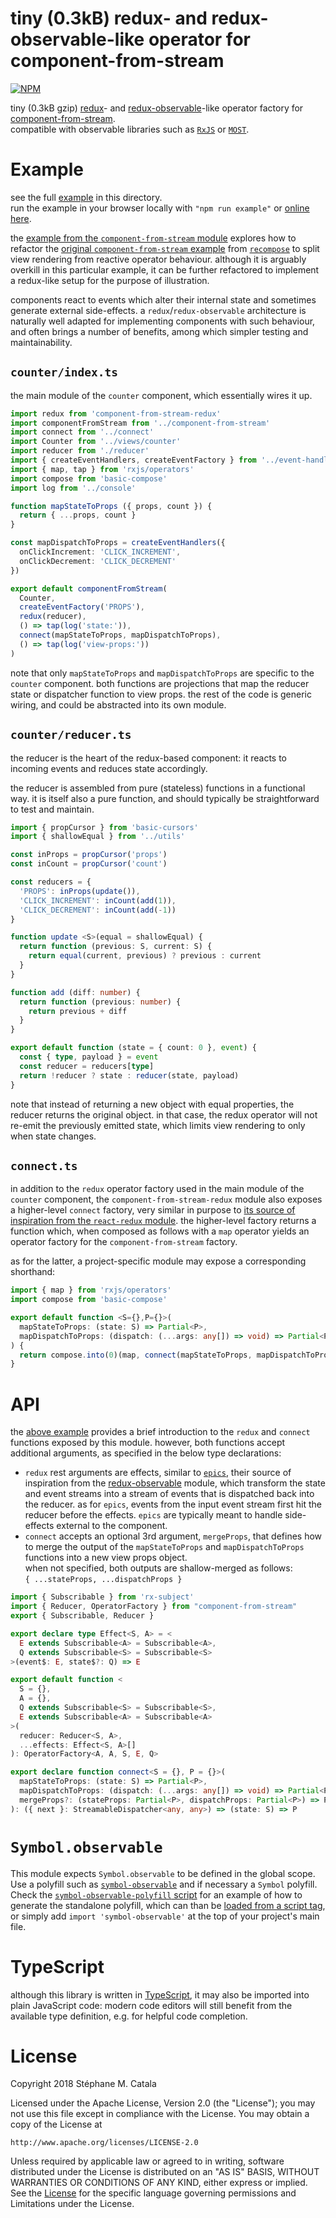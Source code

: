 # tiny (0.3kB) redux- and redux-observable-like operator for component-from-stream
[![NPM](https://nodei.co/npm/component-from-stream-redux.png?compact=true)](https://nodei.co/npm/component-from-stream-redux/)

tiny (0.3kB gzip) [redux](https://npmjs.com/package/redux)- and
[redux-observable](https://npmjs.com/package/redux-observable)-like
operator factory for
[component-from-stream](https://npmjs.com/package/component-from-stream). <br/>
compatible with observable libraries such as [`RxJS`](http://reactivex.io/rxjs/)
or [`MOST`](https://www.npmjs.com/package/most).

# Example
see the full [example](./example/index.tsx) in this directory.<br/>
run the example in your browser locally with `"npm run example"`
or [online here](https://cdn.rawgit.com/ZenyWay/component-from-stream-redux/v0.5.3/example/index.html).

the [example from the `component-from-stream` module](https://npmjs.com/package/component-from-stream) explores how to refactor
the [original `component-from-stream` example](https://github.com/acdlite/recompose/blob/master/docs/API.md#componentfromstream)
from [`recompose`](https://npmjs.com/package/recompose)
to split view rendering from reactive operator behaviour.
although it is arguably overkill in this particular example,
it can be further refactored to implement a redux-like setup
for the purpose of illustration.

components react to events which alter their internal state
and sometimes generate external side-effects.
a `redux`/`redux-observable` architecture is naturally well adapted
for implementing components with such behaviour,
and often brings a number of benefits,
among which simpler testing and maintainability.

## `counter/index.ts`
the main module of the `counter` component, which essentially wires it up.
```ts
import redux from 'component-from-stream-redux'
import componentFromStream from '../component-from-stream'
import connect from '../connect'
import Counter from '../views/counter'
import reducer from './reducer'
import { createEventHandlers, createEventFactory } from '../event-handlers'
import { map, tap } from 'rxjs/operators'
import compose from 'basic-compose'
import log from '../console'

function mapStateToProps ({ props, count }) {
  return { ...props, count }
}

const mapDispatchToProps = createEventHandlers({
  onClickIncrement: 'CLICK_INCREMENT',
  onClickDecrement: 'CLICK_DECREMENT'
})

export default componentFromStream(
  Counter,
  createEventFactory('PROPS'),
  redux(reducer),
  () => tap(log('state:')),
  connect(mapStateToProps, mapDispatchToProps),
  () => tap(log('view-props:'))
)
```
note that only `mapStateToProps` and `mapDispatchToProps` are specific
to the `counter` component.
both functions are projections that map the reducer state or dispatcher function
to view props.
the rest of the code is generic wiring,
and could be abstracted into its own module.

## `counter/reducer.ts`
the reducer is the heart of the redux-based component:
it reacts to incoming events and reduces state accordingly.

the reducer is assembled from pure (stateless) functions in a functional way.
it is itself also a pure function,
and should typically be straightforward to test and maintain.
```ts
import { propCursor } from 'basic-cursors'
import { shallowEqual } from '../utils'

const inProps = propCursor('props')
const inCount = propCursor('count')

const reducers = {
  'PROPS': inProps(update()),
  'CLICK_INCREMENT': inCount(add(1)),
  'CLICK_DECREMENT': inCount(add(-1))
}

function update <S>(equal = shallowEqual) {
  return function (previous: S, current: S) {
    return equal(current, previous) ? previous : current
  }
}

function add (diff: number) {
  return function (previous: number) {
    return previous + diff
  }
}

export default function (state = { count: 0 }, event) {
  const { type, payload } = event
  const reducer = reducers[type]
  return !reducer ? state : reducer(state, payload)
}
```
note that instead of returning a new object with equal properties,
the reducer returns the original object.
in that case, the redux operator will not re-emit the previously emitted state,
which limits view rendering to only when state changes.

## `connect.ts`
in addition to the `redux` operator factory used in
the main module of the `counter` component,
the `component-from-stream-redux` module also exposes
a higher-level `connect` factory, very similar in purpose to
[its source of inspiration from the `react-redux` module](https://github.com/reduxjs/react-redux/blob/master/docs/api.md#connectmapstatetoprops-mapdispatchtoprops-mergeprops-options).
the higher-level factory returns a function which,
when composed as follows with a `map` operator yields
an operator factory for the `component-from-stream` factory.

as for the latter, a project-specific module may expose a corresponding shorthand:
```ts
import { map } from 'rxjs/operators'
import compose from 'basic-compose'

export default function <S={},P={}>(
  mapStateToProps: (state: S) => Partial<P>,
  mapDispatchToProps: (dispatch: (...args: any[]) => void) => Partial<P>
) {
  return compose.into(0)(map, connect(mapStateToProps, mapDispatchToProps))
}
```
# <a name="API"></a>API
the [above example](#Example) provides a brief introduction
to the `redux` and `connect` functions exposed by this module.
however, both functions accept additional arguments,
as specified in the below type declarations:
* `redux` rest arguments are effects, similar to [`epics`](https://redux-observable.js.org/docs/basics/Epics.html),
their source of inspiration
from the [redux-observable](https://npmjs.com/package/redux-observable) module,
which transform the state and event streams into a stream of events
that is dispatched back into the reducer.
as for `epics`, events from the input event stream first hit the reducer
before the effects.
`epics` are typically meant to handle side-effects external to the component.
* `connect` accepts an optional 3rd argument, `mergeProps`, that defines how to
merge the output of the `mapStateToProps` and `mapDispatchToProps` functions
into a new view props object.<br/>
when not specified, both outputs are shallow-merged as follows:<br/>
`{ ...stateProps, ...dispatchProps }`
```ts
import { Subscribable } from 'rx-subject'
import { Reducer, OperatorFactory } from "component-from-stream"
export { Subscribable, Reducer }

export declare type Effect<S, A> = <
  E extends Subscribable<A> = Subscribable<A>,
  Q extends Subscribable<S> = Subscribable<S>
>(event$: E, state$?: Q) => E

export default function <
  S = {},
  A = {},
  Q extends Subscribable<S> = Subscribable<S>,
  E extends Subscribable<A> = Subscribable<A>
>(
  reducer: Reducer<S, A>,
  ...effects: Effect<S, A>[]
): OperatorFactory<A, A, S, E, Q>

export declare function connect<S = {}, P = {}>(
  mapStateToProps: (state: S) => Partial<P>,
  mapDispatchToProps: (dispatch: (...args: any[]) => void) => Partial<P>,
  mergeProps?: (stateProps: Partial<P>, dispatchProps: Partial<P>) => P
): ({ next }: StreamableDispatcher<any, any>) => (state: S) => P
```

# `Symbol.observable`
This module expects `Symbol.observable` to be defined in the global scope.
Use a polyfill such as [`symbol-observable`](https://npmjs.com/package/symbol-observable/)
and if necessary a `Symbol` polyfill.
Check the [`symbol-observable-polyfill` script](./package.json#L10)
for an example of how to generate the standalone polyfill,
which can than be [loaded from a script tag](./example/index.html#L27),
or simply add `import 'symbol-observable'` at the top of your project's main file.

# TypeScript
although this library is written in [TypeScript](https://www.typescriptlang.org),
it may also be imported into plain JavaScript code:
modern code editors will still benefit from the available type definition,
e.g. for helpful code completion.

# License
Copyright 2018 Stéphane M. Catala

Licensed under the Apache License, Version 2.0 (the "License");
you may not use this file except in compliance with the License.
You may obtain a copy of the License at

    http://www.apache.org/licenses/LICENSE-2.0

Unless required by applicable law or agreed to in writing, software
distributed under the License is distributed on an "AS IS" BASIS,
WITHOUT WARRANTIES OR CONDITIONS OF ANY KIND, either express or implied.
See the [License](./LICENSE) for the specific language governing permissions and
Limitations under the License.
